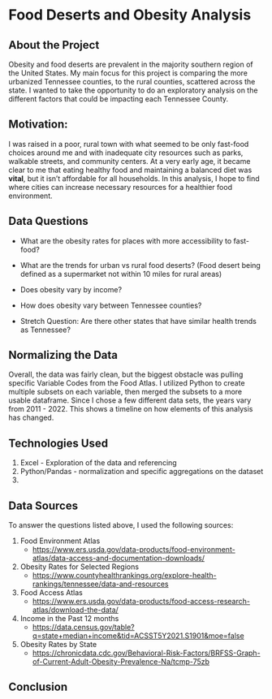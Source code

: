 # Food Deserts and Obesity Analysis
## About the Project
Obesity and food deserts are prevalent in the majority southern region of the United States. My main focus for this project is comparing the more urbanized Tennessee counties, to the rural counties, scattered across the state. I wanted to take the opportunity to do an exploratory analysis on the different factors that could be impacting each Tennessee County.

## Motivation:
I was raised in a poor, rural town with what seemed to be only fast-food choices around me and with inadequate city resources such as parks, walkable streets, and community centers. At a very early age, it became clear to me that eating healthy food and maintaining a balanced diet was **vital**, but it isn’t affordable for all households. In this analysis, I hope to find where cities can increase necessary resources for a healthier food environment.

## Data Questions
* What are the obesity rates for places with more accessibility to fast-food?
* What are the trends for urban vs rural food deserts? (Food desert being defined as a supermarket not within 10 miles for rural areas)
* Does obesity vary by income?
* How does obesity vary between Tennessee counties? 

* Stretch Question: Are there other states that have similar health trends as Tennessee?

## Normalizing the Data
Overall, the data was fairly clean, but the biggest obstacle was pulling specific Variable Codes from the Food Atlas. I utilized Python to create multiple subsets on each variable, then merged the subsets to a more usable dataframe. Since I chose a few different data sets, the years vary from 2011 - 2022. This shows a timeline on how elements of this analysis has changed.

## Technologies Used
1. Excel - Exploration of the data and referencing
2. Python/Pandas - normalization and specific aggregations on the dataset
3. 

## Data Sources
To answer the questions listed above, I used the following sources:
1. Food Environment Atlas
    * https://www.ers.usda.gov/data-products/food-environment-atlas/data-access-and-documentation-downloads/
2. Obesity Rates for Selected Regions
    * https://www.countyhealthrankings.org/explore-health-rankings/tennessee/data-and-resources
3. Food Access Atlas
    * https://www.ers.usda.gov/data-products/food-access-research-atlas/download-the-data/
4. Income in the Past 12 months
    * https://data.census.gov/table?q=state+median+income&tid=ACSST5Y2021.S1901&moe=false
5. Obesity Rates by State
    * https://chronicdata.cdc.gov/Behavioral-Risk-Factors/BRFSS-Graph-of-Current-Adult-Obesity-Prevalence-Na/tcmp-75zb
## Conclusion
